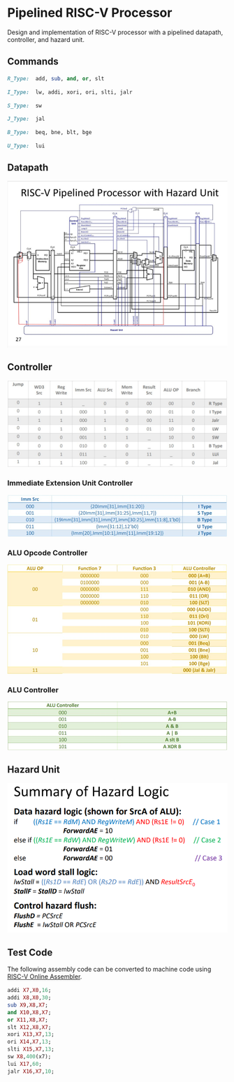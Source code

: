 # Pipelined RISC-V Processor

Design and implementation of RISC-V processor with a pipelined datapath, controller, and hazard unit.
## Commands

```ruby
R_Type:  add, sub, and, or, slt
```
```ruby
I_Type:  lw, addi, xori, ori, slti, jalr
```
```ruby
S_Type:  sw
```
```ruby
J_Type:  jal
```
```ruby
B_Type:  beq, bne, blt, bge
```
```ruby
U_Type:  lui
```
## Datapath
<img src="/readme_images/Datapath.png">

## Controller
<img src="/readme_images/CONT.jpg">

### Immediate Extension Unit Controller
<img src="/readme_images/Imm_Ext.jpg">

### ALU Opcode Controller
<img src="/readme_images/ALU_OP.jpg">

### ALU Controller
<img src="/readme_images/ALU_CONT.jpg">

## Hazard Unit
<img src="/readme_images/hazard.png">

## Test Code
The following assembly code can be converted to machine code using [RISC-V Online Assembler](https://riscvasm.lucasteske.dev/#).

```ruby
addi X7,X0,16;
addi X8,X0,30;
sub X9,X8,X7;
and X10,X8,X7;
or X11,X8,X7;
slt X12,X8,X7;
xori X13,X7,13;
ori X14,X7,13;
slti X15,X7,13;
sw X8,400(x7);
lui X17,60;
jalr X16,X7,10;

```
